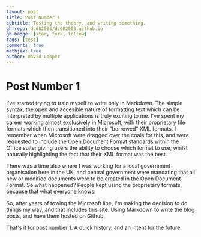 ```yaml
---
layout: post
title: Post Number 1
subtitle: Testing the theory, and writing something.
gh-repo: dc602003/dc602003.github.io
gh-badge: [star, fork, follow]
tags: [test]
comments: true
mathjax: true
author: David Cooper
---
```

# Post Number 1
I've started trying to train myself to write only in Markdown. The simple syntax, the open and accesible nature of formatting text which can be interpreted by multiple applications is truly exciting to me. I've spent my career working almost exclusively in Microsoft, with their proprietary file formats which then transitioned into their "borrowed" XML formats. I remember when Microsoft were dragged over the coals for this, and were requested to include the Open Document Format standards within the Office suite; giving users the ability to choose which format to use, whilst naturally highlighting the fact that their XML format was the best.

There was a time also where I was working for a local government organisation here in the UK, and central government were mandating that all new or modified documents were to be created in the Open Document Format. So what happened? People kept using the proprietary formats, because that what everyone knows.

So, after years of towing the Microsoft line, I'm making the decision to do things my way, and that includes this site. Using Markdown to write the blog posts, and have them hosted on Github.

That's it for post number 1. A quick history, and an intent for the future.
